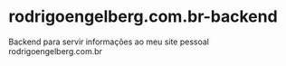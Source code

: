 # rodrigoengelberg.com.br-backend
Backend para servir informações ao meu site pessoal rodrigoengelberg.com.br
